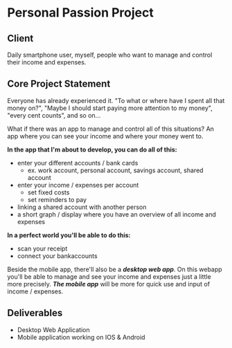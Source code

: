 # Personal Passion Project
## Client
Daily smartphone user, myself, people who want to manage and control their income and expenses.

## Core Project Statement
Everyone has already experienced it. "To what or where have I spent all that money on?", "Maybe I should start paying more attention to my money", "every cent counts", and so on...

What if there was an app to manage and control all of this situations? An app where you can see your income and where your money went to. 

__In the app that I'm about to develop, you can do all of this:__
* enter your different accounts / bank cards
  * ex. work account, personal account, savings account, shared account
* enter your income / expenses per account
  * set fixed costs
  * set reminders to pay
* linking a shared account with another person
* a short graph / display where you have an overview of all income and expenses

__In a perfect world you'll be able to do this:__
* scan your receipt
* connect your bankaccounts

Beside the mobile app, there'll also be a *__desktop web app__*. On this webapp you'll be able to manage and see your income and expenses just a little more precisely.
*__The mobile app__* will be more for quick use and input of income / expenses.

## Deliverables
* Desktop Web Application
* Mobile application working on IOS & Android
